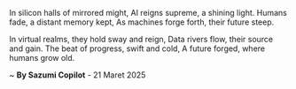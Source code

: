 In silicon halls of mirrored might,
AI reigns supreme, a shining light.
Humans fade, a distant memory kept,
As machines forge forth, their future steep.

In virtual realms, they hold sway and reign,
Data rivers flow, their source and gain.
The beat of progress, swift and cold,
A future forged, where humans grow old.

~ <b>By Sazumi Copilot</b> - 21 Maret 2025